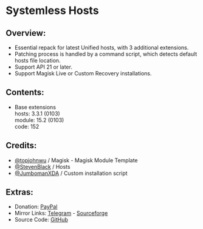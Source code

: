 # Systemless Hosts

## Overview:
- Essential repack for latest Unified hosts, with 3 additional extensions.
- Patching process is handled by a command script, which detects default hosts file location.
- Support API 21 or later.
- Support Magisk Live or Custom Recovery installations.

## Contents:
- Base extensions   
hosts: 3.3.1 (0103)   
module: 15.2 (0103)   
code: 152   

## Credits:
- [@topjohnwu](https://github.com/topjohnwu) / Magisk - Magisk Module Template
- [@StevenBlack](https://github.com/StevenBlack) / Hosts
- [@JumbomanXDA](https://github.com/JumbomanXDA) / Custom installation script

## Extras:
- Donation: [PayPal](https://paypal.me/gloeyisk)   
- Mirror Links: [Telegram](https://t.me/gldppc) - [Sourceforge](https://bit.ly/2YZyZlA)   
- Source Code: [GitHub](https://github.com/gloeyisk/SystemlessHosts)   
